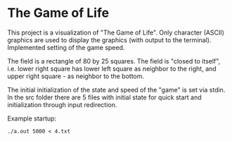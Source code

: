 # The Game of Life
This project is a visualization of "The Game of Life". Only character (ASCII) graphics are used to display the graphics (with output to the terminal). Implemented setting of the game speed.

The field is a rectangle of 80 by 25 squares. The field is "closed to itself", i.e. lower right square has lower left square as neighbor to the right, and upper right square - as neighbor to the bottom.

The initial initialization of the state and speed of the "game" is set via stdin. In the src folder there are 5 files with initial state for quick start and initialization through input redirection.

Example startup:

```
./a.out 5000 < 4.txt 
```
